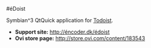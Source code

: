 #éDoist

Symbian^3 QtQuick application for [Todoist](http://todoist.com).

* **Support site:** http://éncoder.dk/édoist
* **Ovi store page:** http://store.ovi.com/content/183543
